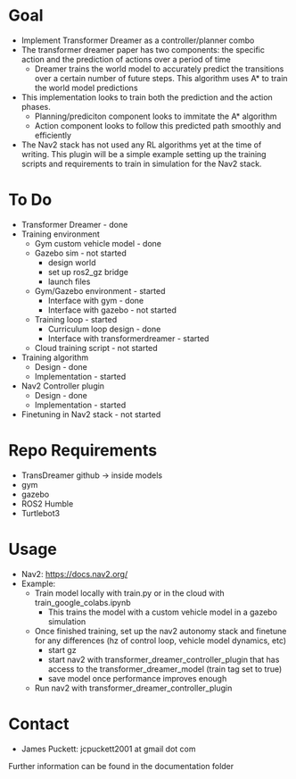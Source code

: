 # Goal
- Implement Transformer Dreamer as a controller/planner combo
- The transformer dreamer paper has two components: the specific action and the prediction of actions over a period of time
    - Dreamer trains the world model to accurately predict the transitions over a certain number of future steps. This algorithm uses A* to train the world model predictions
- This implementation looks to train both the prediction and the action phases.
    - Planning/prediciton component looks to immitate the A* algorithm
    - Action component looks to follow this predicted path smoothly and efficiently
- The Nav2 stack has not used any RL algorithms yet at the time of writing. This plugin will be a simple example setting up the training scripts and requirements to train in simulation for the Nav2 stack.



# To Do
- Transformer Dreamer - done
- Training environment
    - Gym custom vehicle model - done
    - Gazebo sim - not started
        - design world
        - set up ros2_gz bridge
        - launch files
    - Gym/Gazebo environment - started
        - Interface with gym - done
        - Interface with gazebo - not started
    - Training loop - started
        - Curriculum loop design - done
        - Interface with transformerdreamer - started
    - Cloud training script - not started
- Training algorithm
    - Design - done
    - Implementation - started
- Nav2 Controller plugin
    - Design - done
    - Implementation - started
- Finetuning in Nav2 stack - not started



# Repo Requirements
- TransDreamer github -> inside models
- gym
- gazebo
- ROS2 Humble
- Turtlebot3



# Usage
- Nav2: https://docs.nav2.org/
- Example:
    - Train model locally with train.py or in the cloud with train_google_colabs.ipynb
        - This trains the model with a custom vehicle model in a gazebo simulation
    - Once finished training, set up the nav2 autonomy stack and finetune for any differences (hz of control loop, vehicle model dynamics, etc)
        - start gz
        - start nav2 with transformer_dreamer_controller_plugin that has access to the transformer_dreamer_model (train tag set to true)
        - save model once performance improves enough
    - Run nav2 with transformer_dreamer_controller_plugin 


# Contact
- James Puckett: jcpuckett2001 at gmail dot com


Further information can be found in the documentation folder